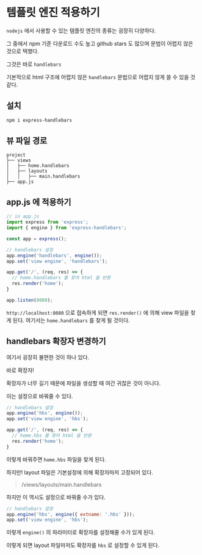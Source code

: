 # 템플릿 엔진 적용하기

`nodejs` 에서 사용할 수 있는 템플릿 엔진의 종류는 굉장히 다양하다.

그 중에서 npm 기준 다운로드 수도 높고 github stars 도 많으며 문법이 어렵지 않은 것으로 택했다.

그것은 바로 `handlebars`

기본적으로 html 구조에 어렵지 않은 `handlebars` 문법으로 어렵지 않게 쓸 수 있을 것 같다.

## 설치

```bash
npm i express-handlebars
```

## 뷰 파일 경로

```
project
├── views
│   ├── home.handlebars
│   ├── layouts
│   │   ├── main.handlebars
├── app.js
```

## app.js 에 적용하기

```javascript
// in app.js
import express from 'express';
import { engine } from 'express-handlebars';

const app = express();

// handlebars 설정
app.engine('handlebars', engine());
app.set('view engine', 'handlebars');

app.get('/', (req, res) => {
  // home.handlebars 를 찾아 html 을 반환
  res.render('home');
}

app.listen(8080);
```

`http://localhost:8080` 으로 접속하게 되면 `res.render()` 에 의해 view 파일을 찾게 된다. 여기서는 `home.handlebars` 를 찾게 될 것이다.

## handlebars 확장자 변경하기

여기서 굉장히 불편한 것이 하나 있다.

바로 확장자!

확장자가 너무 길기 때문에 파일을 생성할 때 여간 귀찮은 것이 아니다.

이는 설정으로 바꿔줄 수 있다.

```javascript
// handlebars 설정
app.engine('hbs', engine());
app.set('view engine', 'hbs');

app.get('/', (req, res) => {
  // home.hbs 를 찾아 html 을 반환
  res.render('home');
}
```

이렇게 바꿔주면 `home.hbs` 파일을 찾게 된다.

하지만! layout 파일은 기본설정에 의해 확장자마저 고정되어 있다.

> /views/layouts/main.handlebars

하지만 이 역시도 설정으로 바꿔줄 수가 있다.

```javascript
// handlebars 설정
app.engine('hbs', engine({ extname: '.hbs' }));
app.set('view engine', 'hbs');
```

이렇게 `engine()` 의 파라미터로 확장자를 설정해줄 수가 있게 된다.

이렇게 되면 layout 파일마저도 확장자를 `hbs` 로 설정할 수 있게 된다.

